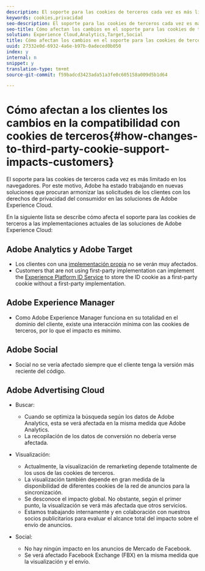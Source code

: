 ```yaml
---
description: El soporte para las cookies de terceros cada vez es más limitado en los navegadores. Por este motivo, Adobe ha estado trabajando en nuevas soluciones que procuran armonizar las solicitudes de los clientes con los derechos de privacidad del consumidor en las soluciones de Adobe Experience Cloud.
keywords: cookies,privacidad
seo-description: El soporte para las cookies de terceros cada vez es más limitado en los navegadores. Por este motivo, Adobe ha estado trabajando en nuevas soluciones que procuran armonizar las solicitudes de los clientes con los derechos de privacidad del consumidor en las soluciones de Adobe Experience Cloud.
seo-title: Cómo afectan los cambios en el soporte para las cookies de terceros a los clientes
solution: Experience Cloud,Analytics,Target,Social
title: Cómo afectan los cambios en el soporte para las cookies de terceros a los clientes
uuid: 27332e0d-6932-4a6e-b97b-0adeced0b050
index: y
internal: n
snippet: y
translation-type: tm+mt
source-git-commit: f59badcd3423ada51a3fe0c605158a009d5b1d64

---
```



# Cómo afectan a los clientes los cambios en la compatibilidad con cookies de terceros{#how-changes-to-third-party-cookie-support-impacts-customers}

El soporte para las cookies de terceros cada vez es más limitado en los navegadores. Por este motivo, Adobe ha estado trabajando en nuevas soluciones que procuran armonizar las solicitudes de los clientes con los derechos de privacidad del consumidor en las soluciones de Adobe Experience Cloud.

En la siguiente lista se describe cómo afecta el soporte para las cookies de terceros a las implementaciones actuales de las soluciones de Adobe Experience Cloud:

## Adobe Analytics y Adobe Target

* Los clientes con una [implementación propia](/help/interface/cookies/cookies-first-party.md) no se verán muy afectados.
* Customers that are not using first-party implementation can implement the [Experience Platform ID Service](https://docs.adobe.com/content/help/en/id-service/using/implementation-guides/implementation-guides.html) to store the ID cookie as a first-party cookie without a first-party implementation.

## Adobe Experience Manager

* Como Adobe Experience Manager funciona en su totalidad en el dominio del cliente, existe una interacción mínima con las cookies de terceros, por lo que el impacto es mínimo.

## Adobe Social

* Social no se vería afectado siempre que el cliente tenga la versión más reciente del código.

## Adobe Advertising Cloud

* Buscar:

   * Cuando se optimiza la búsqueda según los datos de Adobe Analytics, esta se verá afectada en la misma medida que Adobe Analytics.
   * La recopilación de los datos de conversión no debería verse afectada.

* Visualización:

   * Actualmente, la visualización de remarketing depende totalmente de los usos de las cookies de terceros.
   * La visualización también depende en gran medida de la disponibilidad de diferentes cookies de la red de anuncios para la sincronización.
   * Se desconoce el impacto global. No obstante, según el primer punto, la visualización se verá más afectada que otros servicios.
   * Estamos trabajando internamente y en colaboración con nuestros socios publicitarios para evaluar el alcance total del impacto sobre el envío de anuncios.

* Social:

   * No hay ningún impacto en los anuncios de Mercado de Facebook.
   * Se verá afectado Facebook Exchange (FBX) en la misma medida que la visualización y el envío.

